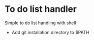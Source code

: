 # To do list handler
Simple to do list handling with shell

* Add git installation directory to $PATH
